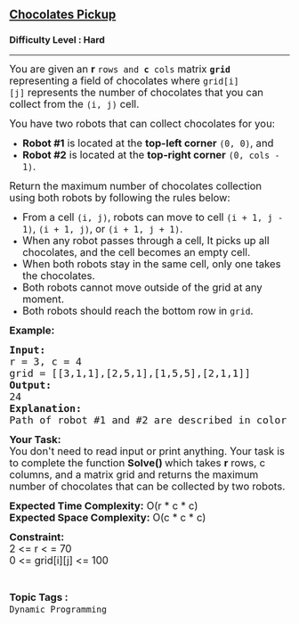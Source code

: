 <h2><a href="https://www.geeksforgeeks.org/problems/chocolates-pickup/1?page=1&sortBy=newest&query=page1sortBynewest">Chocolates Pickup</a></h2><h3>Difficulty Level : Hard</h3><hr><div class="problems_problem_content__Xm_eO"><p><span style="font-size: 18px;">You are given an <strong>r</strong>&nbsp;<code>rows and <strong>c</strong> cols</code>&nbsp;matrix&nbsp;<strong><code>grid</code></strong> representing a field of chocolates where&nbsp;<code>grid[i][j]</code>&nbsp;represents the number of chocolates&nbsp;that you can collect from the&nbsp;<code>(i, j)</code>&nbsp;cell.</span></p>
<p><span style="font-size: 18px;">You have two robots that can collect chocolates for you:</span></p>
<ul>
<li><span style="font-size: 18px;"><strong>Robot #1</strong>&nbsp;is located at the&nbsp;<strong>top-left corner</strong>&nbsp;<code>(0, 0)</code>, and</span></li>
<li><span style="font-size: 18px;"><strong>Robot #2</strong>&nbsp;is located at the&nbsp;<strong>top-right corner</strong>&nbsp;<code>(0, cols - 1)</code>.</span></li>
</ul>
<p><span style="font-size: 18px;">Return&nbsp;the maximum number of chocolates collection using both robots by following the rules below:</span></p>
<ul>
<li><span style="font-size: 18px;">From a cell&nbsp;<code>(i, j)</code>, robots can move to cell&nbsp;<code>(i + 1, j - 1)</code>,&nbsp;<code>(i + 1, j)</code>, or&nbsp;<code>(i + 1, j + 1)</code>.</span></li>
<li><span style="font-size: 18px;">When any robot passes through a cell, It picks up all chocolates, and the cell becomes an empty cell.</span></li>
<li><span style="font-size: 18px;">When both robots stay in the same cell, only one takes the chocolates.</span></li>
<li><span style="font-size: 18px;">Both robots cannot move outside of the grid at any moment.</span></li>
<li><span style="font-size: 18px;">Both robots should reach the bottom row in&nbsp;<code>grid</code>.</span></li>
</ul>
<p><span style="font-size: 18px;"><strong>Example:</strong></span></p>
<pre><span style="font-size: 18px;"><strong>Input:
</strong>r = 3, c = 4
grid = [[3,1,1],[2,5,1],[1,5,5],[2,1,1]]
<strong>Output:</strong>
24</span><span style="font-size: 18px;">
<strong>Explanation:</strong>
Path of robot #1 and #2 are described in color green and blue respectively. Cherries taken by Robot #1, (3 + 2 + 5 + 2) = 12. Cherries taken by Robot #2, (1 + 5 + 5 + 1) = 12. Total of cherries: 12 + 12 = 24.</span></pre>
<p><strong><span style="font-size: 18px;">Your Task:</span></strong><br><span style="font-size: 18px;">You don't need to read input or print anything. Your task is to complete the function <strong>Solve()&nbsp;</strong>which takes <strong>r</strong> rows, c columns, and a matrix grid and returns the maximum number of chocolates that can be collected by two robots.</span></p>
<p><span style="font-size: 18px;"><strong>Expected Time Complexity:</strong> O(r * c * c)</span><br><span style="font-size: 18px;"><strong>Expected Space Complexity:</strong> O(c * c * c)</span></p>
<p><strong><span style="font-size: 18px;">Constraint:</span></strong><br><span style="font-size: 18px;">2 &lt;= r &lt; = 70<br>0 &lt;= grid[i][j] &lt;= 100</span></p></div><br><p><span style=font-size:18px><strong>Topic Tags : </strong><br><code>Dynamic Programming</code>&nbsp;
